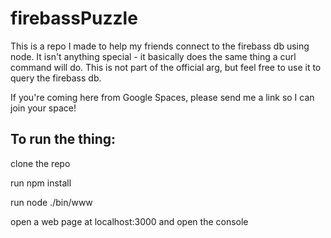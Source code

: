 # firebassPuzzle

This is a repo I made to help my friends connect to the firebass db using node. It isn't anything special - it basically does the same thing a curl command will do. This is not part of the official arg, but feel free to use it to query the firebass db.

If you're coming here from Google Spaces, please send me a link so I can join your space!

## To run the thing:

clone the repo

run npm install

run node ./bin/www

open a web page at localhost:3000 and open the console

